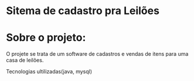 # Sitema de cadastro pra Leilões
# Sobre o projeto:
O projete se trata de um software de cadastros e vendas de itens para uma casa de leilões.

Tecnologias ultilizadas(java, mysql)
